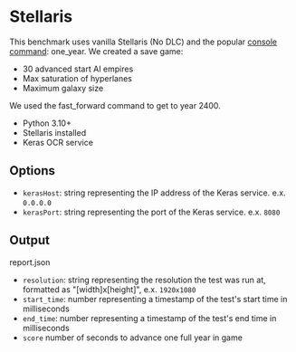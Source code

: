 # Stellaris

This benchmark uses vanilla Stellaris (No DLC) and the popular [console command](https://stellaris.paradoxwikis.com/Console_commands): one_year. We created a save game:

- 30 advanced start AI empires
- Max saturation of hyperlanes
- Maximum galaxy size

We used the fast_forward command to get to year 2400.

- Python 3.10+
- Stellaris installed
- Keras OCR service

## Options

- `kerasHost`: string representing the IP address of the Keras service. e.x. `0.0.0.0` 
- `kerasPort`: string representing the port of the Keras service. e.x. `8080`

## Output

report.json
- `resolution`: string representing the resolution the test was run at, formatted as "[width]x[height]", e.x. `1920x1080`
- `start_time`: number representing a timestamp of the test's start time in milliseconds
- `end_time`: number representing a timestamp of the test's end time in milliseconds
- `score` number of seconds to advance one full year in game